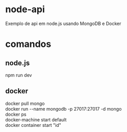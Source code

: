 # node-api
Exemplo de api em node.js usando MongoDB e Docker

# comandos

## node.js
npm run dev<br>

## docker
docker pull mongo<br>
docker run --name mongodb -p 27017:27017 -d mongo<br>
docker ps<br>
docker-machine start default<br>
docker container start "id"<br>

